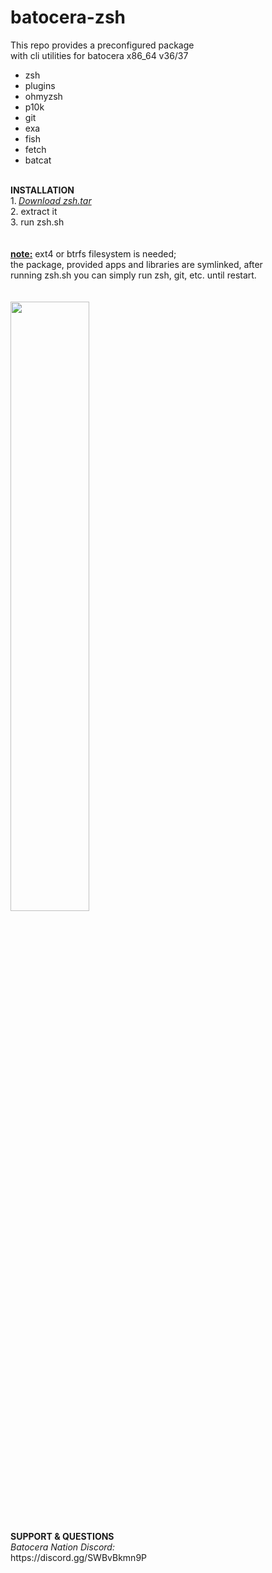 # batocera-zsh
</b></i>This repo provides a preconfigured package <br>
with cli utilities for batocera x86_64 v36/37 </i><br>
- zsh
- plugins 
- ohmyzsh
- p10k 
- git 
- exa
- fish 
- fetch 
- batcat
</b><br>
<br>
<b>INSTALLATION</b> <br>
</b>1.<b> </b><i><a href=https://github.com/uureel/batocera-zsh/raw/main/zsh.tar>Download zsh.tar</a> <br> 
</b></i>2. extract it <br>
</b></i>3. run zsh.sh <br>
</font></b></i><br>
<br>
<u><b>note:</b></u> ext4 or btrfs filesystem is needed;<br>
</i>the package, provided apps and libraries are symlinked, after <br>
running zsh.sh you can simply run zsh, git, etc. until restart. <br>
</i>
<br>
<br>
<img src=https://github.com/uureel/batocera-zsh/assets/116395185/c07472e3-d234-419f-9a25-b33b3da2f75b style="width: 50%; height: 50%;"></img>
<br>
<br>
<b>SUPPORT & QUESTIONS</b> <br> 
<i>Batocera Nation Discord:</i><br>
https://discord.gg/SWBvBkmn9P
